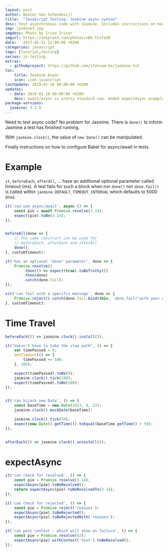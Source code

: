 ```yaml
---
layout: post
author: Wouter Van Schandevijl
title:  "JavaScript Testing: Jasmine async syntax"
desc: Test asynchronous code with Jasmine. Includes instructions on how to use ES2017 async/await.
img: jasmine3.jpg
imgdesc: Photo by Irina Iriser
imgurl: https://unsplash.com/photos/vB4_CtsfaZ0
date:   2017-05-31 12:00:00 +0200
categories: javascript
tags: [tutorial,testing]
series: js-testing
extras:
  - githubproject: https://github.com/itenium-be/jasmine-tut
toc:
    title: Jasmine Async
    icon: icon-javascript
lastUpdate: 2019-01-18 00:00:00 +0200
updates:
  - date: 2019-01-18 00:00:00 +0200
    desc: await/async is pretty standard now. Added expectAsync examples.
package-versions:
  jasmine: 3.3.0
---
```


Need to test async code? No problem for Jasmine. 
There is `done()` to inform Jasmine a test has finished running.

With `jasmine.clock()`, the value of `new Date()` can be manipulated.

Finally instructions on how to configure Babel for async/await in tests.

<!--more-->


# Example

`it`, `beforeEach`, `afterAll`, ... have an additional optional parameter called timeout (ms).
A test fails for such a block when nor `done()` nor `done.fail()` is called within 
`jasmine.DEFAULT_TIMEOUT_INTERVAL` which defaults to 5000 (ms).

```js
it('can use async/await', async () => {
    const pie = await Promise.resolve(3.14);
    expect(pie).toBe(3.14);
});


beforeAll(done => {
    // The same construct can be used for
    // beforeEach, afterEach and afterAll
    done();
}, customTimeout);

it('has an optional "done" parameter', done => {
    Promise.resolve()
        .then(() => expect(true).toBeTruthy())
        .then(done)
        .catch(done.fail);
});

xit('can fail with a specific message', done => {
    Promise.reject().catch(done.fail.bind(this, 'done.fail("with your error message")'));
}, customTimeout);
```


# Time Travel

```js
beforeEach(() => jasmine.clock().install());

it("doesn't have to take the slow path", () => {
	var timePassed = 0;
	setTimeout(() => {
		timePassed += 100;
	}, 100);

	expect(timePassed).toBe(0);
	jasmine.clock().tick(100);
	expect(timePassed).toBe(100);
});


it('can hijack new Date', () => {
	const baseTime = new Date(2013, 9, 23);
	jasmine.clock().mockDate(baseTime);

	jasmine.clock().tick(50);
	expect(new Date().getTime()).toEqual(baseTime.getTime() + 50);
});


afterEach(() => jasmine.clock().uninstall());
```

# expectAsync

```js
it('can check for resolved', () => {
    const pie = Promise.resolve(3.14);
    expectAsync(pie).toBeResolved();
    return expectAsync(pie).toBeResolvedTo(3.14);
});

it('can check for rejected', () => {
    const pie = Promise.reject('reasons');
    expectAsync(pie).toBeRejected();
    expectAsync(pie).toBeRejectedWith('reasons');
});

it('can pass context - which will show on failure', () => {
    const pie = Promise.resolve(42);
    expectAsync(pie).withContext('test').toBeResolved();
});
```
